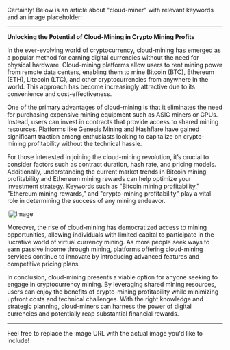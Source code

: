 Certainly! Below is an article about "cloud-miner" with relevant keywords and an image placeholder:

---

**Unlocking the Potential of Cloud-Mining in Crypto Mining Profits**

In the ever-evolving world of cryptocurrency, cloud-mining has emerged as a popular method for earning digital currencies without the need for physical hardware. Cloud-mining platforms allow users to rent mining power from remote data centers, enabling them to mine Bitcoin (BTC), Ethereum (ETH), Litecoin (LTC), and other cryptocurrencies from anywhere in the world. This approach has become increasingly attractive due to its convenience and cost-effectiveness.

One of the primary advantages of cloud-mining is that it eliminates the need for purchasing expensive mining equipment such as ASIC miners or GPUs. Instead, users can invest in contracts that provide access to shared mining resources. Platforms like Genesis Mining and Hashflare have gained significant traction among enthusiasts looking to capitalize on crypto-mining profitability without the technical hassle.

For those interested in joining the cloud-mining revolution, it’s crucial to consider factors such as contract duration, hash rate, and pricing models. Additionally, understanding the current market trends in Bitcoin mining profitability and Ethereum mining rewards can help optimize your investment strategy. Keywords such as "Bitcoin mining profitability," "Ethereum mining rewards," and "crypto-mining profitability" play a vital role in determining the success of any mining endeavor.

!![Image](https://github.com/user-attachments/assets/b6e7b7a2-655e-4d44-8baa-20c566a3cb65)

Moreover, the rise of cloud-mining has democratized access to mining opportunities, allowing individuals with limited capital to participate in the lucrative world of virtual currency mining. As more people seek ways to earn passive income through mining, platforms offering cloud-mining services continue to innovate by introducing advanced features and competitive pricing plans.

In conclusion, cloud-mining presents a viable option for anyone seeking to engage in cryptocurrency mining. By leveraging shared mining resources, users can enjoy the benefits of crypto-mining profitability while minimizing upfront costs and technical challenges. With the right knowledge and strategic planning, cloud-miners can harness the power of digital currencies and potentially reap substantial financial rewards.

--- 

Feel free to replace the image URL with the actual image you'd like to include!